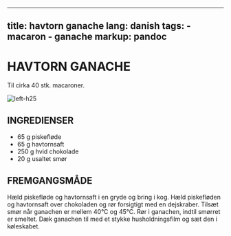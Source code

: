 
---
title: havtorn ganache
lang: danish
tags: 
    - macaron
    - ganache 
markup: pandoc
---

# HAVTORN GANACHE

Til cirka 40 stk. macaroner.

![](/home/fred/.repo/traductions/recettes/images/macaron_argousier.jpg "left-h25")

## INGREDIENSER

- 65 g piskefløde
- 65 g havtornsaft
- 250 g hvid chokolade
- 20 g usaltet smør

## FREMGANGSMÅDE

Hæld piskefløde og havtornsaft i en gryde og bring i kog.
Hæld piskefløden og havtornsaft over chokoladen og rør forsigtigt med en dejskraber.
Tilsæt smør når ganachen er mellem 40°C og 45°C.
Rør i ganachen, indtil smørret er smeltet.
Dæk ganachen til med et stykke husholdningsfilm og sæt den i køleskabet.

